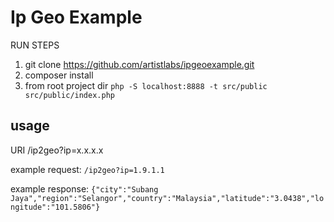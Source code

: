Ip Geo Example
==============

RUN STEPS
1. git clone https://github.com/artistlabs/ipgeoexample.git
2. composer install
3. from root project dir `php -S localhost:8888 -t src/public src/public/index.php`

usage
-----
URI /ip2geo?ip=x.x.x.x

example request:
`/ip2geo?ip=1.9.1.1`

example response: 
`{"city":"Subang Jaya","region":"Selangor","country":"Malaysia","latitude":"3.0438","longitude":"101.5806"}`